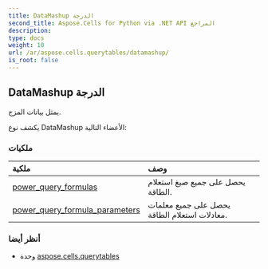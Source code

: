 ```yaml
---
title: DataMashup الدرجة
second_title: Aspose.Cells for Python via .NET API المراجع
description:
type: docs
weight: 10
url: /ar/aspose.cells.querytables/datamashup/
is_root: false
---
```

##  DataMashup الدرجة
يمثل بيانات المزج.



يكشف نوع DataMashup الأعضاء التالية:

###  ملكيات
| ملكية| وصف|
| :- | :- |
| [power_query_formulas](/cells/python-net/ar/aspose.cells.querytables/datamashup/power_query_formulas) | يحصل على جميع صيغ استعلام الطاقة.|
| [power_query_formula_parameters](/cells/python-net/ar/aspose.cells.querytables/datamashup/power_query_formula_parameters) | يحصل على جميع معلمات معادلات استعلام الطاقة.|



###  أنظر أيضا
* وحدة [aspose.cells.querytables](..)
